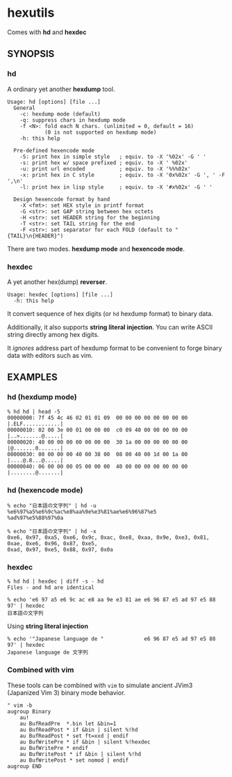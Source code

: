# hexutils
Comes with **hd** and **hexdec**

## SYNOPSIS
### hd
A ordinary yet another **hexdump** tool.

```
Usage: hd [options] [file ...]
  General
    -c: hexdump mode (default)
    -q: suppress chars in hexdump mode
    -f <N>: fold each N chars. (unlimited = 0, default = 16)
            (0 is not supported on hexdump mode)
    -h: this help

  Pre-defined hexencode mode
    -S: print hex in simple style   ; equiv. to -X '%02x' -G ' '
    -s: print hex w/ space prefixed ; equiv. to -X ' %02x'
    -u: print url encoded           ; equiv. to -X '%%%02x'
    -x: print hex in C style        ; equiv. to -X '0x%02x' -G ', ' -F ',\n'
    -l: print hex in lisp style     ; equiv. to -X '#x%02x' -G ' '

  Design hexencode format by hand
    -X <fmt>: set HEX style in printf format
    -G <str>: set GAP string between hex octets
    -H <str>: set HEADER string for the beginning
    -T <str>: set TAIL string for the end
    -F <str>: set separator for each FOLD (default to "{TAIL}\n{HEADER}")
```

There are two modes. **hexdump mode** and **hexencode mode**.

### hexdec
A yet another hex(dump) **reverser**.
```
Usage: hexdec [options] [file ...]
  -h: this help
```

It convert sequence of hex digits (or `hd` hexdump format) to binary data.

Additionally, it also supports **string literal injection**.
You can write ASCII string directly among hex digits.

It *ignores* address part of hexdump format to be convenient to forge binary data with editors such as vim.

## EXAMPLES
### hd (hexdump mode)
```
% hd hd | head -5
00000000: 7f 45 4c 46 02 01 01 09  00 00 00 00 00 00 00 00  |.ELF............|
00000010: 02 00 3e 00 01 00 00 00  c0 09 40 00 00 00 00 00  |..>.......@.....|
00000020: 40 00 00 00 00 00 00 00  30 1a 00 00 00 00 00 00  |@.......0.......|
00000030: 00 00 00 00 40 00 38 00  08 00 40 00 1d 00 1a 00  |....@.8...@.....|
00000040: 06 00 00 00 05 00 00 00  40 00 00 00 00 00 00 00  |........@.......|
```
### hd (hexencode mode)
```
% echo "日本語の文字列" | hd -u
%e6%97%a5%e6%9c%ac%e8%aa%9e%e3%81%ae%e6%96%87%e5
%ad%97%e5%88%97%0a
```
```
% echo "日本語の文字列" | hd -x
0xe6, 0x97, 0xa5, 0xe6, 0x9c, 0xac, 0xe8, 0xaa, 0x9e, 0xe3, 0x81, 0xae, 0xe6, 0x96, 0x87, 0xe5,
0xad, 0x97, 0xe5, 0x88, 0x97, 0x0a
```
### hexdec
```
% hd hd | hexdec | diff -s - hd
Files - and hd are identical
```
```
% echo 'e6 97 a5 e6 9c ac e8 aa 9e e3 81 ae e6 96 87 e5 ad 97 e5 88 97' | hexdec
日本語の文字列
```
Using **string literal injection**
```
% echo '"Japanese language de "             e6 96 87 e5 ad 97 e5 88 97' | hexdec
Japanese language de 文字列
```

### Combined with vim
These tools can be combined with `vim` to simulate ancient JVim3 (Japanized Vim 3) binary mode behavior.
```
" vim -b
augroup Binary
	au!
	au BufReadPre  *.bin let &bin=1
	au BufReadPost * if &bin | silent %!hd
	au BufReadPost * set ft=xxd | endif
	au BufWritePre * if &bin | silent %!hexdec
	au BufWritePre * endif
	au BufWritePost * if &bin | silent %!hd
	au BufWritePost * set nomod | endif
augroup END
```
